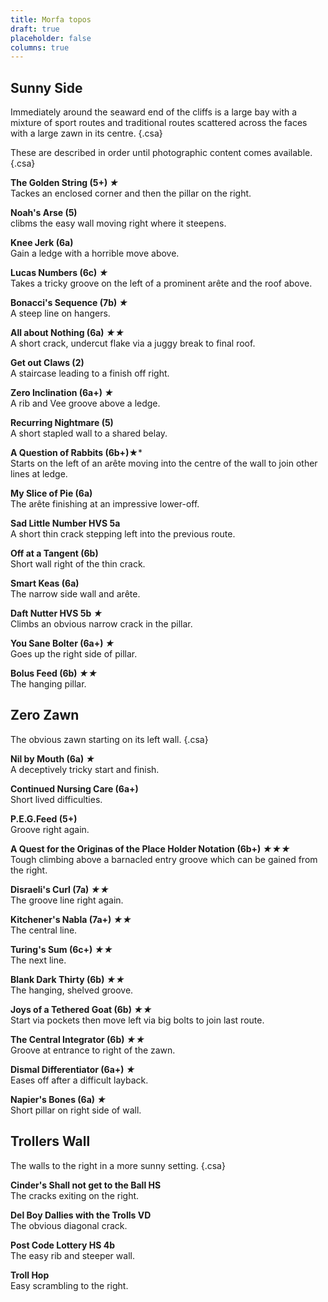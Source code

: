 ```yaml
---
title: Morfa topos
draft: true
placeholder: false
columns: true
---
```


## Sunny Side

Immediately around the seaward end of the cliffs is a large bay with a mixture of sport routes and traditional routes scattered across the faces with a large zawn in its centre.
{.csa}

These are described in order until photographic content comes available.
{.csa}

**The Golden String (5+) *★***  
Tackes an enclosed corner and then the pillar on the right.

**Noah's Arse (5)**  
clibms the easy wall moving right where it steepens. 

**Knee Jerk (6a)**  
Gain a ledge with a horrible move above. 

**Lucas Numbers (6c) *★***  
Takes a tricky groove on the left of a prominent arête and the roof above. 

**Bonacci's Sequence (7b) *★***  
A steep line on hangers. 

**All about Nothing (6a) *★★***  
A short crack, undercut flake via a juggy break to final roof. 

**Get out Claws (2)**  
A staircase leading to a finish off right. 

**Zero Inclination (6a+) *★***  
A rib and Vee groove above a ledge. 

**Recurring Nightmare (5)**  
A short stapled wall to a shared belay. 

**A Question of Rabbits (6b+)★***  
Starts on the left of an arête moving into the centre of the wall to join other lines at ledge. 

**My Slice of Pie (6a)**  
The arête finishing at an impressive lower-off. 

**Sad Little Number HVS 5a**  
A short thin crack stepping left into the previous route. 

**Off at a Tangent (6b)**  
Short wall right of the thin crack. 

**Smart Keas (6a)**  
The narrow side wall and arête. 

**Daft Nutter HVS 5b *★***  
Climbs an obvious narrow crack in the pillar. 

**You Sane Bolter (6a+) *★***  
Goes up the right side of pillar. 

**Bolus Feed (6b) *★★***  
The hanging pillar.

## Zero Zawn

The obvious zawn starting on its left wall.
{.csa}

**Nil by Mouth (6a) *★***  
A deceptively tricky start and finish. 

**Continued Nursing Care (6a+)**  
Short lived difficulties. 

**P.E.G.Feed (5+)**  
Groove right again. 

**A Quest for the Originas of the Place Holder Notation (6b+) *★★★***  
Tough climbing above a barnacled entry groove which can be gained from the right. 

**Disraeli's Curl (7a) *★★***  
The groove line right again. 

**Kitchener's Nabla (7a+) *★★***  
The central line. 

**Turing's Sum (6c+) *★★***  
The next line. 

**Blank Dark Thirty (6b) *★★***  
The hanging, shelved groove.

**Joys of a Tethered Goat (6b) *★★***  
Start via pockets then move left via big bolts to join last route. 

**The Central Integrator (6b) *★★***  
Groove at entrance to right of the zawn.

**Dismal Differentiator (6a+) *★***  
Eases off after a difficult layback.

**Napier's Bones (6a) *★***  
Short pillar on right side of wall.

## Trollers Wall

The walls to the right in a more sunny setting.
{.csa}

**Cinder's Shall not get to the Ball HS**  
The cracks exiting on the right. 

**Del Boy Dallies with the Trolls VD**  
The obvious diagonal crack. 

**Post Code Lottery HS 4b**  
The easy rib and steeper wall. 

**Troll Hop**  
Easy scrambling to the right.

